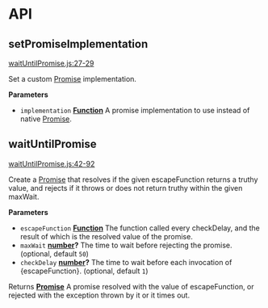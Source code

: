 # API

<!-- Generated by documentation.js. Update this documentation by updating the source code. -->

## setPromiseImplementation

[waitUntilPromise.js:27-29](https://github.com/SimenB/wait-until-promise/blob/508c22a8e8c47b75a1f09c0fb8f7b0b182163e63/waitUntilPromise.js#L27-L29 "Source code on GitHub")

Set a custom [Promise](https://developer.mozilla.org/en-US/docs/Web/JavaScript/Reference/Global_Objects/Promise) implementation.

**Parameters**

-   `implementation` **[Function](https://developer.mozilla.org/en-US/docs/Web/JavaScript/Reference/Statements/function)** A promise implementation to use instead of native [Promise](https://developer.mozilla.org/en-US/docs/Web/JavaScript/Reference/Global_Objects/Promise).

## waitUntilPromise

[waitUntilPromise.js:42-92](https://github.com/SimenB/wait-until-promise/blob/508c22a8e8c47b75a1f09c0fb8f7b0b182163e63/waitUntilPromise.js#L42-L92 "Source code on GitHub")

Create a [Promise](https://developer.mozilla.org/en-US/docs/Web/JavaScript/Reference/Global_Objects/Promise) that resolves if the given escapeFunction returns a truthy value, and rejects if it throws
or does not return truthy within the given maxWait.

**Parameters**

-   `escapeFunction` **[Function](https://developer.mozilla.org/en-US/docs/Web/JavaScript/Reference/Statements/function)** The function called every checkDelay, and the result of which is the resolved
    value of the promise.
-   `maxWait` **[number](https://developer.mozilla.org/en-US/docs/Web/JavaScript/Reference/Global_Objects/Number)?** The time to wait before rejecting the promise. (optional, default `50`)
-   `checkDelay` **[number](https://developer.mozilla.org/en-US/docs/Web/JavaScript/Reference/Global_Objects/Number)?** The time to wait before each invocation of {escapeFunction}. (optional, default `1`)

Returns **[Promise](https://developer.mozilla.org/en-US/docs/Web/JavaScript/Reference/Global_Objects/Promise)** A promise resolved with the value of escapeFunction, or rejected with the exception thrown by it
or it times out.
